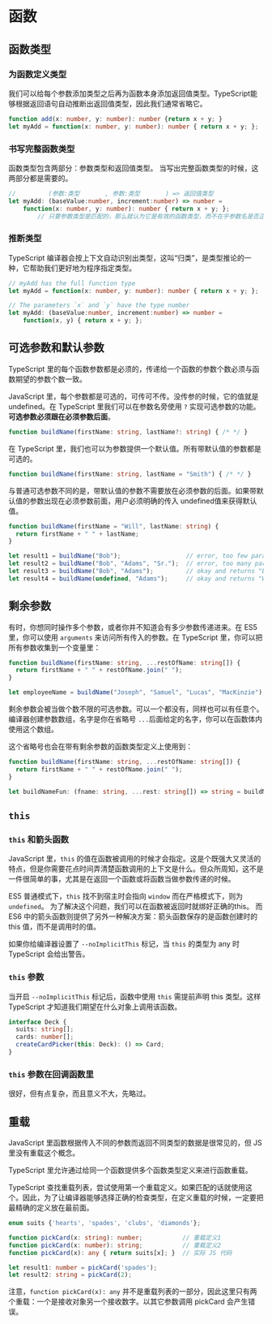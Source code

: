 # 函数

## 函数类型

### 为函数定义类型

我们可以给每个参数添加类型之后再为函数本身添加返回值类型。TypeScript能够根据返回语句自动推断出返回值类型，因此我们通常省略它。

```ts
function add(x: number, y: number): number {return x + y; }
let myAdd = function(x: number, y: number): number { return x + y; };
```

### 书写完整函数类型

函数类型包含两部分：参数类型和返回值类型。 当写出完整函数类型的时候，这两部分都是需要的。 

```ts
//         (参数:类型       , 参数:类型       ) => 返回值类型
let myAdd: (baseValue:number, increment:number) => number =
    function(x: number, y: number): number { return x + y; };
        // 只要参数类型是匹配的，那么就认为它是有效的函数类型，而不在乎参数名是否正确
```

### 推断类型

TypeScript 编译器会按上下文自动识别出类型，这叫“归类”，是类型推论的一种，它帮助我们更好地为程序指定类型。

```ts
// myAdd has the full function type
let myAdd = function(x: number, y: number): number { return x + y; };

// The parameters `x` and `y` have the type number
let myAdd: (baseValue:number, increment:number) => number =
    function(x, y) { return x + y; };
```

## 可选参数和默认参数

TypeScript 里的每个函数参数都是必须的，传递给一个函数的参数个数必须与函数期望的参数个数一致。

JavaScript 里，每个参数都是可选的，可传可不传。没传参的时候，它的值就是 undefined。在 TypeScript 里我们可以在参数名旁使用 `?` 实现可选参数的功能。**可选参数必须跟在必须参数后面**。

```ts
function buildName(firstName: string, lastName?: string) { /* */ }
```

在 TypeScript 里，我们也可以为参数提供一个默认值。所有带默认值的参数都是可选的。

```ts
function buildName(firstName: string, lastName = "Smith") { /* */ }
```

与普通可选参数不同的是，带默认值的参数不需要放在必须参数的后面。如果带默认值的参数出现在必须参数前面，用户必须明确的传入 undefined值来获得默认值。

```ts
function buildName(firstName = "Will", lastName: string) {
  return firstName + " " + lastName;
}

let result1 = buildName("Bob");                  // error, too few parameters
let result2 = buildName("Bob", "Adams", "Sr.");  // error, too many parameters
let result3 = buildName("Bob", "Adams");         // okay and returns "Bob Adams"
let result4 = buildName(undefined, "Adams");     // okay and returns "Will Adams"
```

## 剩余参数

有时，你想同时操作多个参数，或者你并不知道会有多少参数传递进来。在 ES5 里，你可以使用 `arguments` 来访问所有传入的参数。在 TypeScript 里，你可以把所有参数收集到一个变量里：

```ts
function buildName(firstName: string, ...restOfName: string[]) {
  return firstName + " " + restOfName.join(" ");
}

let employeeName = buildName("Joseph", "Samuel", "Lucas", "MacKinzie");
```

剩余参数会被当做个数不限的可选参数。可以一个都没有，同样也可以有任意个。编译器创建参数数组，名字是你在省略号 `...`后面给定的名字，你可以在函数体内使用这个数组。

这个省略号也会在带有剩余参数的函数类型定义上使用到：

```ts
function buildName(firstName: string, ...restOfName: string[]) {
  return firstName + " " + restOfName.join(" ");
}

let buildNameFun: (fname: string, ...rest: string[]) => string = buildName;
```

## `this`

### `this` 和箭头函数

JavaScript 里，`this` 的值在函数被调用的时候才会指定。这是个既强大又灵活的特点，但是你需要花点时间弄清楚函数调用的上下文是什么。但众所周知，这不是一件很简单的事，尤其是在返回一个函数或将函数当做参数传递的时候。

ES5 普通模式下，`this` 找不到宿主时会指向 `window` 而在严格模式下，则为 `undefined`。
为了解决这个问题，我们可以在函数被返回时就绑好正确的this。
而 ES6 中的箭头函数则提供了另外一种解决方案：箭头函数保存的是函数创建时的 this 值，而不是调用时的值。

如果你给编译器设置了 `--noImplicitThis` 标记，当 `this` 的类型为 any 时 TypeScript 会给出警告。

### `this` 参数

当开启 `--noImplicitThis` 标记后，函数中使用 `this` 需提前声明 this 类型。这样 TypeScript 才知道我们期望在什么对象上调用该函数。

```ts
interface Deck {
  suits: string[];
  cards: number[];
  createCardPicker(this: Deck): () => Card;
}
```

### `this` 参数在回调函数里

很好，但有点复杂，而且意义不大，先略过。

## 重载

JavaScript 里函数根据传入不同的参数而返回不同类型的数据是很常见的，但 JS 里没有重载这个概念。

TypeScript 里允许通过给同一个函数提供多个函数类型定义来进行函数重载。

TypeScript 查找重载列表，尝试使用第一个重载定义。如果匹配的话就使用这个。因此，为了让编译器能够选择正确的检查类型，在定义重载的时候，一定要把最精确的定义放在最前面。

```ts
enum suits {'hearts', 'spades', 'clubs', 'diamonds'};

function pickCard(x: string): number;           // 重载定义1
function pickCard(x: number): string;           // 重载定义2
function pickCard(x): any { return suits[x]; }  // 实际 JS 代码

let result1: number = pickCard('spades');
let result2: string = pickCard(2);
```

注意，`function pickCard(x): any` 并不是重载列表的一部分，因此这里只有两个重载：一个是接收对象另一个接收数字。以其它参数调用 pickCard 会产生错误。
